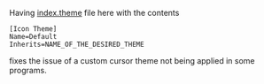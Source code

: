 Having [index.theme](index.theme) file here with the contents

```
[Icon Theme]
Name=Default
Inherits=NAME_OF_THE_DESIRED_THEME
```

fixes the issue of a custom cursor theme not being applied in some programs.
